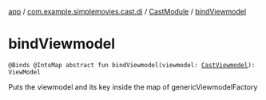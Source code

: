 [app](../../index.md) / [com.example.simplemovies.cast.di](../index.md) / [CastModule](index.md) / [bindViewmodel](./bind-viewmodel.md)

# bindViewmodel

`@Binds @IntoMap abstract fun bindViewmodel(viewmodel: `[`CastViewmodel`](../../com.example.simplemovies.cast/-cast-viewmodel/index.md)`): ViewModel`

Puts the viewmodel and its key inside the map of genericViewmodelFactory

